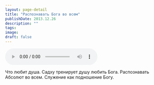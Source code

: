 ```yaml
---
layout: page-detail
title: "Распознавать Бога во всем"
publishDate: 2013.12.26
description: ""
tags:
image:
draft: false
---
```


<audio title="2013.12.26 - Распознавать Бога во всем.mp3" src="/upload/iblock/871/8718ca5e6445d3c78cd3b39d83f863f8.mp3" controls=""></audio>

 Что любит душа. Садху тренирует душу любить Бога. Распознавать Абсолют во всем. Служение как подношение Богу. 

  
